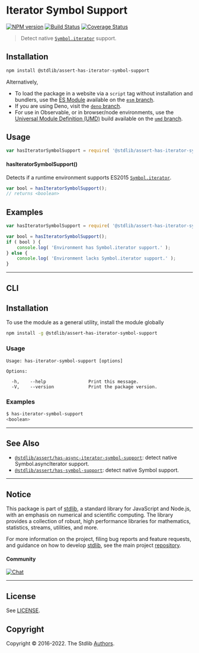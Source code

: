 <!--

@license Apache-2.0

Copyright (c) 2018 The Stdlib Authors.

Licensed under the Apache License, Version 2.0 (the "License");
you may not use this file except in compliance with the License.
You may obtain a copy of the License at

   http://www.apache.org/licenses/LICENSE-2.0

Unless required by applicable law or agreed to in writing, software
distributed under the License is distributed on an "AS IS" BASIS,
WITHOUT WARRANTIES OR CONDITIONS OF ANY KIND, either express or implied.
See the License for the specific language governing permissions and
limitations under the License.

-->

# Iterator Symbol Support

[![NPM version][npm-image]][npm-url] [![Build Status][test-image]][test-url] [![Coverage Status][coverage-image]][coverage-url] <!-- [![dependencies][dependencies-image]][dependencies-url] -->

> Detect native [`Symbol.iterator`][mdn-iterator-symbol] support.

<section class="installation">

## Installation

```bash
npm install @stdlib/assert-has-iterator-symbol-support
```

Alternatively,

-   To load the package in a website via a `script` tag without installation and bundlers, use the [ES Module][es-module] available on the [`esm` branch][esm-url].
-   If you are using Deno, visit the [`deno` branch][deno-url].
-   For use in Observable, or in browser/node environments, use the [Universal Module Definition (UMD)][umd] build available on the [`umd` branch][umd-url].

</section>

<section class="usage">

## Usage

```javascript
var hasIteratorSymbolSupport = require( '@stdlib/assert-has-iterator-symbol-support' );
```

#### hasIteratorSymbolSupport()

Detects if a runtime environment supports ES2015 [`Symbol.iterator`][mdn-iterator-symbol].

```javascript
var bool = hasIteratorSymbolSupport();
// returns <boolean>
```

</section>

<!-- /.usage -->

<section class="examples">

## Examples

<!-- eslint no-undef: "error" -->

```javascript
var hasIteratorSymbolSupport = require( '@stdlib/assert-has-iterator-symbol-support' );

var bool = hasIteratorSymbolSupport();
if ( bool ) {
    console.log( 'Environment has Symbol.iterator support.' );
} else {
    console.log( 'Environment lacks Symbol.iterator support.' );
}
```

</section>

<!-- /.examples -->

* * *

<section class="cli">

## CLI

<section class="installation">

## Installation

To use the module as a general utility, install the module globally

```bash
npm install -g @stdlib/assert-has-iterator-symbol-support
```

</section>

<!-- CLI usage documentation. -->

<section class="usage">

### Usage

```text
Usage: has-iterator-symbol-support [options]

Options:

  -h,    --help                Print this message.
  -V,    --version             Print the package version.
```

</section>

<!-- /.usage -->

<section class="examples">

### Examples

```bash
$ has-iterator-symbol-support
<boolean>
```

</section>

<!-- /.examples -->

</section>

<!-- /.cli -->

<!-- Section for related `stdlib` packages. Do not manually edit this section, as it is automatically populated. -->

<section class="related">

* * *

## See Also

-   <span class="package-name">[`@stdlib/assert/has-async-iterator-symbol-support`][@stdlib/assert/has-async-iterator-symbol-support]</span><span class="delimiter">: </span><span class="description">detect native Symbol.asyncIterator support.</span>
-   <span class="package-name">[`@stdlib/assert/has-symbol-support`][@stdlib/assert/has-symbol-support]</span><span class="delimiter">: </span><span class="description">detect native Symbol support.</span>

</section>

<!-- /.related -->

<!-- Section for all links. Make sure to keep an empty line after the `section` element and another before the `/section` close. -->


<section class="main-repo" >

* * *

## Notice

This package is part of [stdlib][stdlib], a standard library for JavaScript and Node.js, with an emphasis on numerical and scientific computing. The library provides a collection of robust, high performance libraries for mathematics, statistics, streams, utilities, and more.

For more information on the project, filing bug reports and feature requests, and guidance on how to develop [stdlib][stdlib], see the main project [repository][stdlib].

#### Community

[![Chat][chat-image]][chat-url]

---

## License

See [LICENSE][stdlib-license].


## Copyright

Copyright &copy; 2016-2022. The Stdlib [Authors][stdlib-authors].

</section>

<!-- /.stdlib -->

<!-- Section for all links. Make sure to keep an empty line after the `section` element and another before the `/section` close. -->

<section class="links">

[npm-image]: http://img.shields.io/npm/v/@stdlib/assert-has-iterator-symbol-support.svg
[npm-url]: https://npmjs.org/package/@stdlib/assert-has-iterator-symbol-support

[test-image]: https://github.com/stdlib-js/assert-has-iterator-symbol-support/actions/workflows/test.yml/badge.svg?branch=main
[test-url]: https://github.com/stdlib-js/assert-has-iterator-symbol-support/actions/workflows/test.yml?query=branch:main

[coverage-image]: https://img.shields.io/codecov/c/github/stdlib-js/assert-has-iterator-symbol-support/main.svg
[coverage-url]: https://codecov.io/github/stdlib-js/assert-has-iterator-symbol-support?branch=main

<!--

[dependencies-image]: https://img.shields.io/david/stdlib-js/assert-has-iterator-symbol-support.svg
[dependencies-url]: https://david-dm.org/stdlib-js/assert-has-iterator-symbol-support/main

-->

[chat-image]: https://img.shields.io/gitter/room/stdlib-js/stdlib.svg
[chat-url]: https://gitter.im/stdlib-js/stdlib/

[stdlib]: https://github.com/stdlib-js/stdlib

[stdlib-authors]: https://github.com/stdlib-js/stdlib/graphs/contributors

[umd]: https://github.com/umdjs/umd
[es-module]: https://developer.mozilla.org/en-US/docs/Web/JavaScript/Guide/Modules

[deno-url]: https://github.com/stdlib-js/assert-has-iterator-symbol-support/tree/deno
[umd-url]: https://github.com/stdlib-js/assert-has-iterator-symbol-support/tree/umd
[esm-url]: https://github.com/stdlib-js/assert-has-iterator-symbol-support/tree/esm

[stdlib-license]: https://raw.githubusercontent.com/stdlib-js/assert-has-iterator-symbol-support/main/LICENSE

[mdn-iterator-symbol]: https://developer.mozilla.org/en-US/docs/Web/JavaScript/Reference/Global_Objects/Symbol/iterator

<!-- <related-links> -->

[@stdlib/assert/has-async-iterator-symbol-support]: https://github.com/stdlib-js/assert-has-async-iterator-symbol-support

[@stdlib/assert/has-symbol-support]: https://github.com/stdlib-js/assert-has-symbol-support

<!-- </related-links> -->

</section>

<!-- /.links -->

